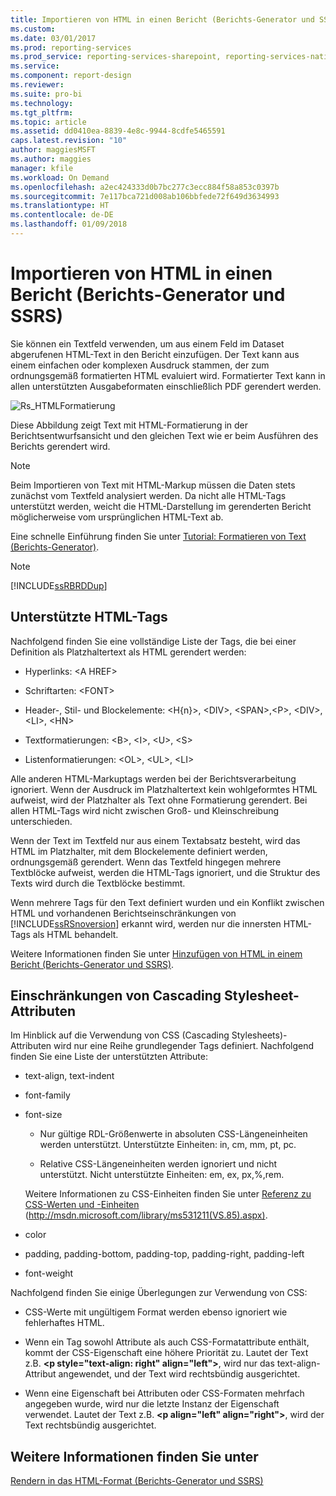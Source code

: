 ```yaml
---
title: Importieren von HTML in einen Bericht (Berichts-Generator und SSRS) | Microsoft-Dokumentation
ms.custom: 
ms.date: 03/01/2017
ms.prod: reporting-services
ms.prod_service: reporting-services-sharepoint, reporting-services-native
ms.service: 
ms.component: report-design
ms.reviewer: 
ms.suite: pro-bi
ms.technology: 
ms.tgt_pltfrm: 
ms.topic: article
ms.assetid: dd0410ea-8839-4e8c-9944-8cdfe5465591
caps.latest.revision: "10"
author: maggiesMSFT
ms.author: maggies
manager: kfile
ms.workload: On Demand
ms.openlocfilehash: a2ec424333d0b7bc277c3ecc884f58a853c0397b
ms.sourcegitcommit: 7e117bca721d008ab106bbfede72f649d3634993
ms.translationtype: HT
ms.contentlocale: de-DE
ms.lasthandoff: 01/09/2018
---
```

# <a name="importing-html-into-a-report-report-builder-and-ssrs"></a>Importieren von HTML in einen Bericht (Berichts-Generator und SSRS)
  Sie können ein Textfeld verwenden, um aus einem Feld im Dataset abgerufenen HTML-Text in den Bericht einzufügen. Der Text kann aus einem einfachen oder komplexen Ausdruck stammen, der zum ordnungsgemäß formatierten HTML evaluiert wird. Formatierter Text kann in allen unterstützten Ausgabeformaten einschließlich PDF gerendert werden.  
  
 ![Rs_HTMLFormatierung](../../reporting-services/report-design/media/rs-htmlformatting.gif "Rs_HTMLFormatting")  
  
 Diese Abbildung zeigt Text mit HTML-Formatierung in der Berichtsentwurfsansicht und den gleichen Text wie er beim Ausführen des Berichts gerendert wird.  
  
> [!NOTE]  
>  Beim Importieren von Text mit HTML-Markup müssen die Daten stets zunächst vom Textfeld analysiert werden. Da nicht alle HTML-Tags unterstützt werden, weicht die HTML-Darstellung im gerenderten Bericht möglicherweise vom ursprünglichen HTML-Text ab.  
  
 Eine schnelle Einführung finden Sie unter [Tutorial: Formatieren von Text &#40;Berichts-Generator&#41;](../../reporting-services/tutorial-format-text-report-builder.md).  
  
> [!NOTE]  
>  [!INCLUDE[ssRBRDDup](../../includes/ssrbrddup-md.md)]  
  
## <a name="supported-html-tags"></a>Unterstützte HTML-Tags  
 Nachfolgend finden Sie eine vollständige Liste der Tags, die bei einer Definition als Platzhaltertext als HTML gerendert werden:  
  
-   Hyperlinks: \<A HREF>  
  
-   Schriftarten: \<FONT>  
  
-   Header-, Stil- und Blockelemente: \<H{n}>, \<DIV>, \<SPAN>,\<P>, \<DIV>, \<LI>, \<HN>  
  
-   Textformatierungen: \<B>, \<I>, \<U>, \<S>  
  
-   Listenformatierungen: \<OL>, \<UL>, \<LI>  
  
 Alle anderen HTML-Markuptags werden bei der Berichtsverarbeitung ignoriert. Wenn der Ausdruck im Platzhaltertext kein wohlgeformtes HTML aufweist, wird der Platzhalter als Text ohne Formatierung gerendert. Bei allen HTML-Tags wird nicht zwischen Groß- und Kleinschreibung unterschieden.  
  
 Wenn der Text im Textfeld nur aus einem Textabsatz besteht, wird das HTML im Platzhalter, mit dem Blockelemente definiert werden, ordnungsgemäß gerendert. Wenn das Textfeld hingegen mehrere Textblöcke aufweist, werden die HTML-Tags ignoriert, und die Struktur des Texts wird durch die Textblöcke bestimmt.  
  
 Wenn mehrere Tags für den Text definiert wurden und ein Konflikt zwischen HTML und vorhandenen Berichtseinschränkungen von [!INCLUDE[ssRSnoversion](../../includes/ssrsnoversion-md.md)] erkannt wird, werden nur die innersten HTML-Tags als HTML behandelt.  
  
 Weitere Informationen finden Sie unter [Hinzufügen von HTML in einem Bericht (Berichts-Generator und SSRS)](../../reporting-services/report-design/add-html-into-a-report-report-builder-and-ssrs.md).  
  
## <a name="limitations-of-cascading-style-sheet-attributes"></a>Einschränkungen von Cascading Stylesheet-Attributen  
 Im Hinblick auf die Verwendung von CSS (Cascading Stylesheets)-Attributen wird nur eine Reihe grundlegender Tags definiert. Nachfolgend finden Sie eine Liste der unterstützten Attribute:  
  
-   text-align, text-indent  
  
-   font-family  
  
-   font-size  
  
    -   Nur gültige RDL-Größenwerte in absoluten CSS-Längeneinheiten werden unterstützt. Unterstützte Einheiten: in, cm, mm, pt, pc.  
  
    -   Relative CSS-Längeneinheiten werden ignoriert und nicht unterstützt. Nicht unterstützte Einheiten: em, ex, px,%,rem.  
  
     Weitere Informationen zu CSS-Einheiten finden Sie unter [Referenz zu CSS-Werten und -Einheiten](http://msdn.microsoft.com/library/ms531211\(VS.85\).aspx) (http://msdn.microsoft.com/library/ms531211(VS.85).aspx).  
  
-   color  
  
-   padding, padding-bottom, padding-top, padding-right, padding-left  
  
-   font-weight  
  
 Nachfolgend finden Sie einige Überlegungen zur Verwendung von CSS:  
  
-   CSS-Werte mit ungültigem Format werden ebenso ignoriert wie fehlerhaftes HTML.  
  
-   Wenn ein Tag sowohl Attribute als auch CSS-Formatattribute enthält, kommt der CSS-Eigenschaft eine höhere Priorität zu. Lautet der Text z.B. **\<p style="text-align: right" align="left">**, wird nur das text-align-Attribut angewendet, und der Text wird rechtsbündig ausgerichtet.  
  
-   Wenn eine Eigenschaft bei Attributen oder CSS-Formaten mehrfach angegeben wurde, wird nur die letzte Instanz der Eigenschaft verwendet. Lautet der Text z.B. **\<p align="left" align="right">**, wird der Text rechtsbündig ausgerichtet.  
  
## <a name="see-also"></a>Weitere Informationen finden Sie unter  
 [Rendern in das HTML-Format &#40;Berichts-Generator und SSRS&#41;](../../reporting-services/report-builder/rendering-to-html-report-builder-and-ssrs.md)  
  
  

